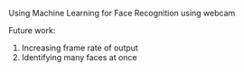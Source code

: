 Using Machine Learning for Face Recognition using webcam

Future work:
1. Increasing frame rate of output
2. Identifying many faces at once
